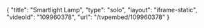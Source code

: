 {
    "title": "Smartlight Lamp",
    "type": "solo",
    "layout": "iframe-static",
    "videoId": "109960378",
    "url": "\/tvpembed\/109960378"
}